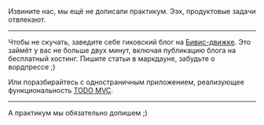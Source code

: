 Извините нас, мы ещё не дописали практикум. Ээх, продуктовые задачи отвлекают.

----

Чтобы не скучать, заведите себе гиковский блог на [Бивис-движке](http://github.com/bevis-ui/bevis-blog).
Это займёт у вас не больше двух минут, включая публикацию блога на бесплатный хостинг. Пишите статьи в маркдауне, забудьте о вордпрессе ;)

Или поразбирайтесь с одностраничным приложением, реализующее функциональность [TODO MVC](http://github.com/bevis-ui/bevis-todo).

----

А практикум мы обязательно допишем ;)



